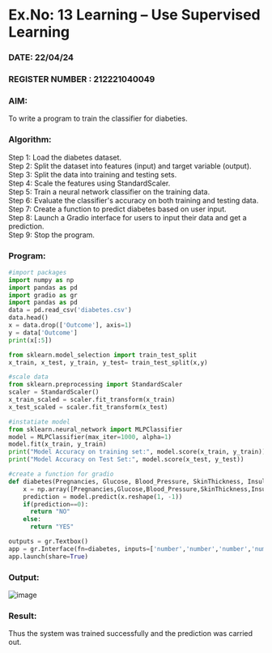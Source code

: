 # Ex.No: 13 Learning – Use Supervised Learning  
### DATE: 22/04/24                                                                           
### REGISTER NUMBER : 212221040049
### AIM: 
To write a program to train the classifier for diabeties.
###  Algorithm:
Step 1: Load the diabetes dataset.<br>
Step 2: Split the dataset into features (input) and target variable (output).<br>
Step 3: Split the data into training and testing sets.<br>
Step 4: Scale the features using StandardScaler.<br>
Step 5: Train a neural network classifier on the training data.<br>
Step 6: Evaluate the classifier's accuracy on both training and testing data.<br>
Step 7: Create a function to predict diabetes based on user input.<br>
Step 8: Launch a Gradio interface for users to input their data and get a prediction.<br>
Step 9: Stop the program.<br>
### Program:
```py
#import packages
import numpy as np
import pandas as pd
import gradio as gr
import pandas as pd
data = pd.read_csv('diabetes.csv')
data.head()
x = data.drop(['Outcome'], axis=1)
y = data['Outcome']
print(x[:5])

from sklearn.model_selection import train_test_split
x_train, x_test, y_train, y_test= train_test_split(x,y)

#scale data
from sklearn.preprocessing import StandardScaler
scaler = StandardScaler()
x_train_scaled = scaler.fit_transform(x_train)
x_test_scaled = scaler.fit_transform(x_test)

#instatiate model
from sklearn.neural_network import MLPClassifier
model = MLPClassifier(max_iter=1000, alpha=1)
model.fit(x_train, y_train)
print("Model Accuracy on training set:", model.score(x_train, y_train))
print("Model Accuracy on Test Set:", model.score(x_test, y_test))

#create a function for gradio
def diabetes(Pregnancies, Glucose, Blood_Pressure, SkinThickness, Insulin, BMI,Diabetes_Pedigree, Age):
    x = np.array([Pregnancies,Glucose,Blood_Pressure,SkinThickness,Insulin,BMI,Diabetes_Pedigree,Age])
    prediction = model.predict(x.reshape(1, -1))
    if(prediction==0):
      return "NO"
    else:
      return "YES"

outputs = gr.Textbox()
app = gr.Interface(fn=diabetes, inputs=['number','number','number','number','number','number','number','number'], outputs=outputs,description="Detection of Diabeties")
app.launch(share=True)

```


### Output:
![image](https://github.com/nagaraj6618/AI_Lab_2023-24/assets/127173574/bb5b23d7-7192-474e-b0cc-06018e21da30)


### Result:
Thus the system was trained successfully and the prediction was carried out.
